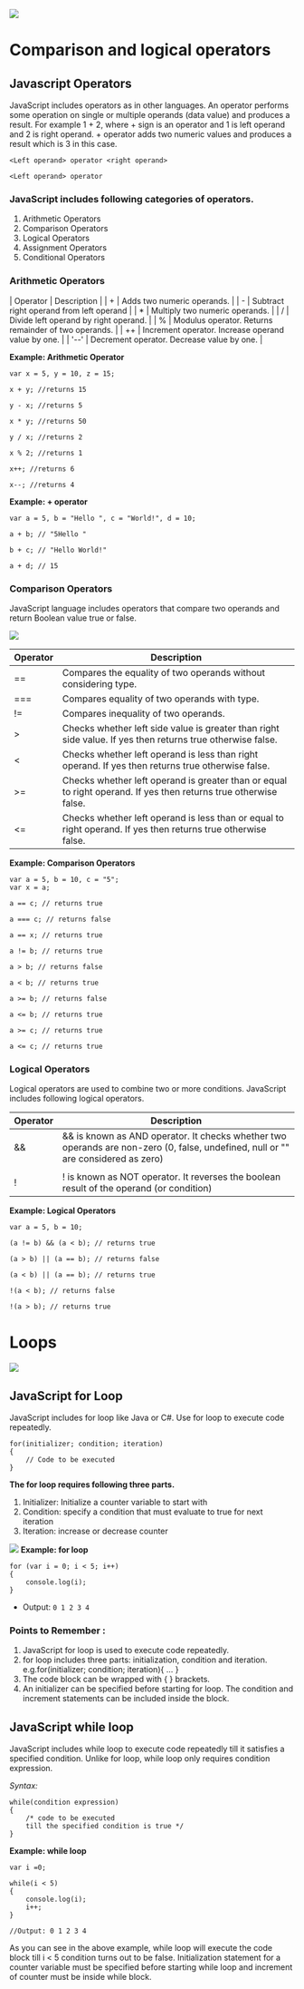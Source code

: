 ![](https://simplesnippets.tech/wp-content/uploads/2018/10/operators-in-javascript-featured-image-1280x720.jpg)
# Comparison and logical operators

## Javascript Operators
JavaScript includes operators as in other languages. An operator performs some operation on single or multiple operands (data value) and produces a result. For example 1 + 2, where + sign is an operator and 1 is left operand and 2 is right operand. + operator adds two numeric values and produces a result which is 3 in this case.

```
<Left operand> operator <right operand>

<Left operand> operator
```

### JavaScript includes following categories of operators.
1. Arithmetic Operators
1. Comparison Operators
1. Logical Operators
1. Assignment Operators
1. Conditional Operators


### Arithmetic Operators

| Operator	    | Description                                           | 
| +	            | Adds two numeric operands.                            |
| -	            | Subtract right operand from left operand              |
| *	            | Multiply two numeric operands.                        |
| /	            | Divide left operand by right operand.                 |
| %	            | Modulus operator. Returns remainder of two operands.  |
| ++	        | Increment operator. Increase operand value by one.    |
| '--'	        | Decrement operator. Decrease value by one.            |


__Example: Arithmetic Operator__
```
var x = 5, y = 10, z = 15;

x + y; //returns 15

y - x; //returns 5

x * y; //returns 50

y / x; //returns 2

x % 2; //returns 1

x++; //returns 6

x--; //returns 4
```

__Example: + operator__
```
var a = 5, b = "Hello ", c = "World!", d = 10;

a + b; // "5Hello "

b + c; // "Hello World!"

a + d; // 15
```


### Comparison Operators

JavaScript language includes operators that compare two operands and return Boolean value true or false.

![](https://res.cloudinary.com/practicaldev/image/fetch/s--iAbnVv87--/c_imagga_scale,f_auto,fl_progressive,h_900,q_auto,w_1600/https://cl.ly/7d9cf8370380/Image%25202018-11-15%2520at%25209.59.47%2520AM.png)

| Operator	    | Description                                                                                                       | 
| ------------- | ----------------------------------------------------------------------------------------------------------------- |
| ==	        | Compares the equality of two operands without considering type.                                                   |
| ===           | Compares equality of two operands with type.                                                                      |
| !=            | Compares inequality of two operands.                                                                              |
| >             | Checks whether left side value is greater than right side value. If yes then returns true otherwise false.        |
| <	            | Checks whether left operand is less than right operand. If yes then returns true otherwise false.                 |
| >=	        | Checks whether left operand is greater than or equal to right operand. If yes then returns true otherwise false.  |
| <=	        | Checks whether left operand is less than or equal to right operand. If yes then returns true otherwise false.     |


__Example: Comparison Operators__
```
var a = 5, b = 10, c = "5";
var x = a;

a == c; // returns true

a === c; // returns false

a == x; // returns true

a != b; // returns true

a > b; // returns false

a < b; // returns true

a >= b; // returns false

a <= b; // returns true

a >= c; // returns true

a <= c; // returns true
```


### Logical Operators

Logical operators are used to combine two or more conditions. JavaScript includes following logical operators.

| Operator	    | Description                                                                                                                                   | 
| ------------- | --------------------------------------------------------------------------------------------------------------------------------------------- |
| &&	        | && is known as AND operator. It checks whether two operands are non-zero (0, false, undefined, null or "" are considered as zero)             |
| ||           | || is known as OR operator. It checks whether any one of the two operands is non-zero (0, false, undefined, null or "" is considered as zero)  |
| !            | ! is known as NOT operator. It reverses the boolean result of the operand (or condition)                                                       |

__Example: Logical Operators__
```
var a = 5, b = 10;

(a != b) && (a < b); // returns true

(a > b) || (a == b); // returns false

(a < b) || (a == b); // returns true

!(a < b); // returns false

!(a > b); // returns true
```



# Loops

![](https://data-flair.training/blogs/wp-content/uploads/sites/2/2019/07/JavaScript-Loops-1280x720.jpg)

## JavaScript for Loop

JavaScript includes for loop like Java or C#. Use for loop to execute code repeatedly.

```
for(initializer; condition; iteration)
{
    // Code to be executed
}
```

__The for loop requires following three parts.__
1. Initializer: Initialize a counter variable to start with
1. Condition: specify a condition that must evaluate to true for next iteration
1. Iteration: increase or decrease counter

![](https://media.geeksforgeeks.org/wp-content/uploads/Loop1.png)
__Example: for loop__
```
for (var i = 0; i < 5; i++)
{
    console.log(i);
}
```

- Output:
` 0 1 2 3 4 `

### Points to Remember :
1. JavaScript for loop is used to execute code repeatedly.
1. for loop includes three parts: initialization, condition and iteration. e.g.for(initializer; condition; iteration){ ... }
1. The code block can be wrapped with { } brackets.
1. An initializer can be specified before starting for loop. The condition and increment statements can be included inside the block.


## JavaScript while loop
JavaScript includes while loop to execute code repeatedly till it satisfies a specified condition. Unlike for loop, while loop only requires condition expression.

_Syntax:_
```
while(condition expression)
{
    /* code to be executed 
    till the specified condition is true */
}
```

__Example: while loop__

```
var i =0;

while(i < 5)
{
    console.log(i);
    i++;
}

//Output: 0 1 2 3 4

```

As you can see in the above example, while loop will execute the code block till i < 5 condition turns out to be false. Initialization statement for a counter variable must be specified before starting while loop and increment of counter must be inside while block.

